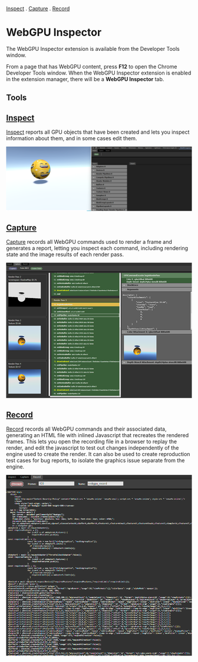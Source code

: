 [Inspect](inspect.md) . [Capture](capture.md) . [Record](record.md)

# WebGPU Inspector

The WebGPU Inspector extension is available from the Developer Tools window.

From a page that has WebGPU content, press **F12** to open the Chrome Developer Tools window. When the WebGPU Inspector extension is enabled in the extension manager, there will be a **WebGPU Inspector** tab.

## Tools

## [Inspect](inspect.md)

[Inspect](inspect.md) reports all GPU objects that have been created and lets you inspect information about them, and in some cases edit them.

![WebGPU Inspector](images/inspect.png)

## [Capture](capture.md)

[Capture](capture.md) records all WebGPU commands used to render a frame and generates a report, letting you inspect each command, including rendering state and the image results of each render pass.

![Capture](images/capture.png)

## [Record](record.md)

[Record](record.md) records all WebGPU commands and their associated data, generating an HTML file with inlined Javascript that recreates the rendered frames. This lets you open the recording file in a browser to replay the render, and edit the javascript to test out changes independently of the engine used to create the render. It can also be used to create reproduction test cases for bug reports, to isolate the graphics issue separate from the engine.

![Record](images/record.png)
